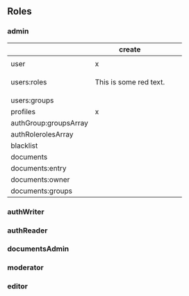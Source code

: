 ## Roles

### admin
|                       | create                                                |   |   |
|-----------------------|-------------------------------------------------------|---|---|
|                       |                                                       |   |   |
| user                  | x                                                     |   |   |
| users:roles           | <p style="color:`#00ff00`">This is some red text.</p> |   |   |
| users:groups          |                                                       |   |   |
| profiles              | x                                                     |   |   |
| authGroup:groupsArray |                                                       |   |   |
| authRolerolesArray    |                                                       |   |   |
| blacklist             |                                                       |   |   |
| documents             |                                                       |   |   |
| documents:entry       |                                                       |   |   |
| documents:owner       |                                                       |   |   |
| documents:groups      |                                                       |   |   |


### authWriter


### authReader


### documentsAdmin


### moderator


### editor